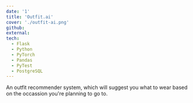 ```yaml
---
date: '1'
title: 'Outfit.ai'
cover: './outfit-ai.png'
github: 
external:
tech:
  - Flask
  - Python
  - PyTorch
  - Pandas
  - PyTest
  - PostgreSQL
---
```


An outfit recommender system, which will suggest you what to wear based on the occassion you're planning to go to.
